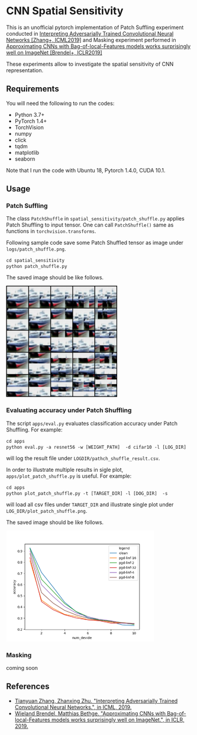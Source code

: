 # CNN Spatial Sensitivity

This is an unofficial pytorch implementation of Patch Suffling experiment  conducted in [Interpreting Adversarially Trained Convolutional Neural Networks [Zhang+, ICML2019]](https://arxiv.org/abs/1905.09797) and Masking experiment performed in [Approximating CNNs with Bag-of-local-Features models works surprisingly well on ImageNet [Brendel+, ICLR2019]](https://arxiv.org/abs/1904.00760)

These experiments allow to investigate the spatial sensitivity of CNN representation.

## Requirements

You will need the following to run the codes:
- Python 3.7+
- PyTorch 1.4+
- TorchVision
- numpy
- click
- tqdm
- matplotlib
- seaborn

Note that I run the code with Ubuntu 18, Pytorch 1.4.0, CUDA 10.1.

## Usage

### Patch Suffling

The class `PatchShuffle` in `spatial_sensitivity/patch_shuffle.py` applies Patch Shuffling to input tensor. One can call `PatchShuffle()` same as functions in `torchvision.transforms`.

Following sample code save some Patch Shuffled tensor as image under `logs/patch_shuffle.png`.

```
cd spatial_sensitivity
python patch_shuffle.py
```

The saved image should be like follows.

<img src="samples/patch_shuffle.png" height="300px">

### Evaluating accuracy under Patch Shuffling

The script `apps/eval.py` evaluates classification accuracy under Patch Shuffling.
For example:

```
cd apps
python eval.py -a resnet56 -w [WEIGHT_PATH]  -d cifar10 -l [LOG_DIR]
```
will log the result file under `LOGDIR/pathch_shuffle_result.csv`.

In order to illustrate multiple results in sigle plot, `apps/plot_patch_shuffle.py`  is useful.
For example:

```
cd apps
python plot_patch_shuffle.py -t [TARGET_DIR] -l [DOG_DIR]  -s 
```

will load all csv files under `TARGET_DIR` and illustrate single plot under `LOG_DIR/plot_patch_shuffle.png`. 

The saved image should be like follows.

<img src="samples/plot_patch_shuffle.png" height="300px">

### Masking

coming soon

## References

- [Tianyuan Zhang, Zhanxing Zhu. "Interpreting Adversarially Trained Convolutional Neural Networks.", in ICML, 2019.](https://arxiv.org/abs/1905.09797)
- [Wieland Brendel, Matthias Bethge. "Approximating CNNs with Bag-of-local-Features models works surprisingly well on ImageNet.", in ICLR, 2019.](https://arxiv.org/abs/1904.00760)